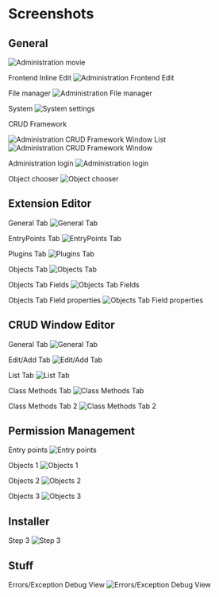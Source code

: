 Screenshots
===========

General
-------

![Administration movie](https://raw.github.com/KrynLabs/Kryn.cms/refactoring/documentation/images/admin-animation.gif)

Frontend Inline Edit
![Administration Frontend Edit](https://raw.github.com/KrynLabs/Kryn.cms/refactoring/documentation/images/admin-frontend-edit.png)

File manager
![Administration File manager](https://raw.github.com/KrynLabs/Kryn.cms/refactoring/documentation/images/admin-files-context-image.png)

System
![System settings](https://raw.github.com/KrynLabs/Kryn.cms/refactoring/documentation/images/admin-system.png)

CRUD Framework

![Administration CRUD Framework Window List](https://raw.github.com/KrynLabs/Kryn.cms/refactoring/documentation/images/admin-users-list.png)
![Administration CRUD Framework Window](https://raw.github.com/KrynLabs/Kryn.cms/refactoring/documentation/images/admin-users.png)

Administration login
![Administration login](https://raw.github.com/KrynLabs/Kryn.cms/refactoring/documentation/images/admin-login.png)

Object chooser
![Object chooser](https://raw.github.com/KrynLabs/Kryn.cms/refactoring/documentation/images/admin-object-chooser.png)


Extension Editor
----------------

General Tab
![General Tab](https://raw.github.com/KrynLabs/Kryn.cms/refactoring/documentation/images/admin-extensioneditor-general.png)

EntryPoints Tab
![EntryPoints Tab](https://raw.github.com/KrynLabs/Kryn.cms/refactoring/documentation/images/admin-extensioneditor-entrypoints.png)

Plugins Tab
![Plugins Tab](https://raw.github.com/KrynLabs/Kryn.cms/refactoring/documentation/images/admin-extensioneditor-plugins.png)

Objects Tab
![Objects Tab](https://raw.github.com/KrynLabs/Kryn.cms/refactoring/documentation/images/admin-extensioneditor-objects1.png)

Objects Tab Fields
![Objects Tab Fields](https://raw.github.com/KrynLabs/Kryn.cms/refactoring/documentation/images/admin-extensioneditor-objects2.png)

Objects Tab Field properties
![Objects Tab Field properties](https://raw.github.com/KrynLabs/Kryn.cms/refactoring/documentation/images/admin-extensioneditor-objects3.png)


CRUD Window Editor
------------------

General Tab
![General Tab](https://raw.github.com/KrynLabs/Kryn.cms/refactoring/documentation/images/admin-windoweditor-general.png)

Edit/Add Tab
![Edit/Add Tab](https://raw.github.com/KrynLabs/Kryn.cms/refactoring/documentation/images/admin-windoweditor-edit-add.png)

List Tab
![List Tab](https://raw.github.com/KrynLabs/Kryn.cms/refactoring/documentation/images/admin-windoweditor-list.png)

Class Methods Tab
![Class Methods Tab](https://raw.github.com/KrynLabs/Kryn.cms/refactoring/documentation/images/admin-windoweditor-classmethods1.png)

Class Methods Tab 2
![Class Methods Tab 2](https://raw.github.com/KrynLabs/Kryn.cms/refactoring/documentation/images/admin-windoweditor-classmethods2.png)



Permission Management
------------------

Entry points
![Entry points](https://raw.github.com/KrynLabs/Kryn.cms/refactoring/documentation/images/admin-permission-management1.png)

Objects 1
![Objects 1](https://raw.github.com/KrynLabs/Kryn.cms/refactoring/documentation/images/admin-permission-management2.png)

Objects 2
![Objects 2](https://raw.github.com/KrynLabs/Kryn.cms/refactoring/documentation/images/admin-permission-management3.png)

Objects 3
![Objects 3](https://raw.github.com/KrynLabs/Kryn.cms/refactoring/documentation/images/admin-permission-management4.png)


Installer
------------------

Step 3
![Step 3](https://raw.github.com/KrynLabs/Kryn.cms/refactoring/documentation/images/installer-step3.png)

Stuff
------------------

Errors/Exception Debug View
![Errors/Exception Debug View](https://raw.github.com/KrynLabs/Kryn.cms/refactoring/documentation/images/errors-exception-debug-view.png)